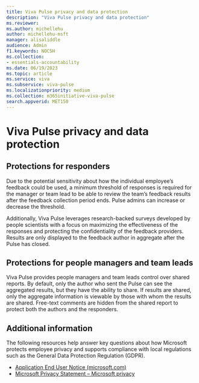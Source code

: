 ```yaml
---
title: Viva Pulse privacy and data protection
description: "Viva Pulse privacy and data protection"
ms.reviewer: 
ms.author: michellehu
author: michellehu-msft
manager: alisaliddle
audience: Admin
f1.keywords: NOCSH
ms.collection:
- essentials-accountability
ms.date: 06/19/2023
ms.topic: article
ms.service: viva
ms.subservice: viva-pulse
ms.localizationpriority: medium
ms.collection: m365initiative-viva-pulse  
search.appverid: MET150
---
```


# Viva Pulse privacy and data protection

## Protections for responders

Due to the potential sensitivity about how the individual employee’s feedback could be used, a minimum threshold of responses is required for the manager or team lead to be able to review the team’s feedback results after the feedback collection period ends. Pulse admins can increase or decrease the threshold.

Additionally, Viva Pulse leverages research-backed surveys developed by people scientists with a focus on maximizing the effectiveness of the responses and protecting the confidentiality of the feedback providers. Results are only displayed to the feedback author in aggregate after the Pulse has closed.

## Protections for people managers and team leads

Viva Pulse provides people managers and team leads control over shared reports. By default, only the author who sent the Pulse can see the aggregated results, but they have the ability to share. If results are shared, only the aggregate information is viewable by those with whom the results are shared. Free-text comments are hidden from the shared report to protect both the authors and the responders.

## Additional information

The following resources help answer key questions about how Microsoft protects employee privacy and supports compliance with local regulations such as the General Data Protection Regulation (GDPR).

* [Application End User Notice (microsoft.com)](https://support.microsoft.com/office/application-end-user-notice-bc6027fe-68c3-4758-a70d-cfe97c43b4e2)
* [Microsoft Privacy Statement – Microsoft privacy](https://privacy.microsoft.com/privacystatement)
